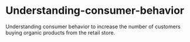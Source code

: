 # Understanding-consumer-behavior
Understanding consumer behavior to increase the number of customers buying organic products from the retail store.
